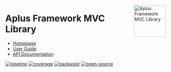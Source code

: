 <a href="https://gitlab.com/aplus-framework/libraries/mvc"><img src="https://gitlab.com/aplus-framework/libraries/mvc/-/raw/master/guide/image.png" alt="Aplus Framework MVC Library" align="right" width="100"></a>

# Aplus Framework MVC Library

- [Homepage](https://aplus-framework.com/packages/mvc)
- [User Guide](https://docs.aplus-framework.com/guides/libraries/mvc/index.html)
- [API Documentation](https://docs.aplus-framework.com/packages/mvc.html)

[![pipeline](https://gitlab.com/aplus-framework/libraries/mvc/badges/master/pipeline.svg)](https://gitlab.com/aplus-framework/libraries/mvc/-/pipelines?scope=branches)
[![coverage](https://gitlab.com/aplus-framework/libraries/mvc/badges/master/coverage.svg?job=test:php)](https://aplus-framework.gitlab.io/libraries/mvc/coverage/)
[![packagist](https://img.shields.io/packagist/v/aplus/mvc)](https://packagist.org/packages/aplus/mvc)
[![open-source](https://img.shields.io/badge/open--source-sponsor-magenta)](https://aplus-framework.com/sponsor)
